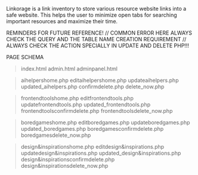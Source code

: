 Linkorage is a link inventory to store various resource website links into a safe website. This helps the user to minimize open tabs for searching important resources and maximize their time.

REMINDERS FOR FUTURE REFERENCE! 
 // COMMON ERROR HERE ALWAYS CHECK THE QUERY AND THE TABLE NAME CREATION REQUIREMENT
// ALWAYS CHECK THE ACTION SPECIALLY IN UPDATE AND DELETE PHP!!!


PAGE SCHEMA

>index.html 
>admin.html
>adminpanel.html

>aihelpershome.php
>editaihelpershome.php
>updateaihelpers.php
>updated_aihelpers.php
>confirmdelete.php
>delete_now.php

>frontendtoolshome.php
>editfrontendtools.php
>updatefrontendtools.php
>updated_frontendtools.php
>frontendtoolsconfirmdelete.php
>frontendtoolsdelete_now.php

>boredgameshome.php
>editboredgames.php
>updateboredgames.php
>updated_boredgames.php
>boredgamesconfirmdelete.php
>boredgamesdelete_now.php

>design&inspirationshome.php
>editdesign&inspirations.php
>updatedesign&inspirations.php
>updated_design&inspirations.php
>design&inspirationsconfirmdelete.php
>design&inspirationsdelete_now.php
